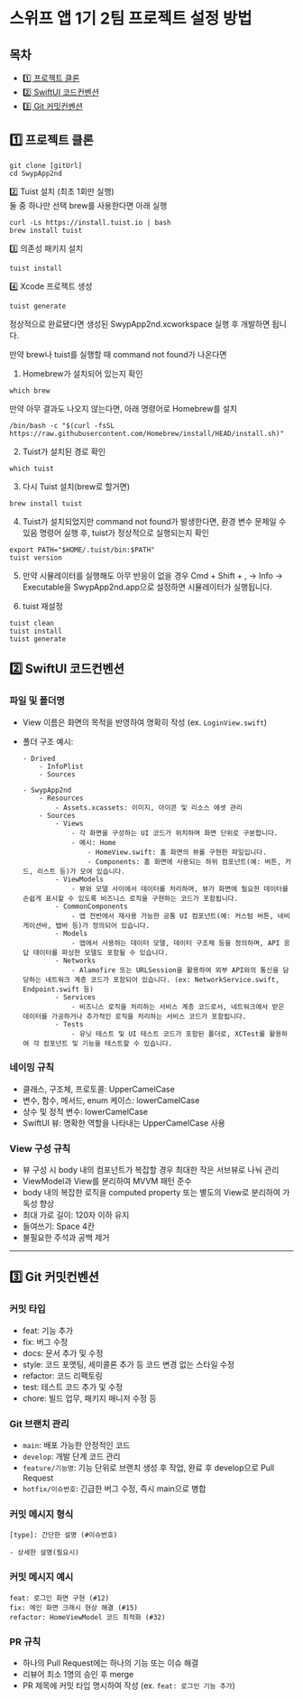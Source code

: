 # 스위프 앱 1기 2팀 프로젝트 설정 방법

## 목차
- [1️⃣ 프로젝트 클론](#1️⃣-프로젝트-클론)   
- [2️⃣ SwiftUI 코드컨벤션](#2️⃣-swiftui-코드컨벤션)
- [3️⃣ Git 커밋컨벤션](#3️⃣-git-커밋컨벤션) 

## 1️⃣ 프로젝트 클론
```
git clone [gitUrl]
cd SwypApp2nd
```
2️⃣ Tuist 설치 (최초 1회만 실행)<br/>
둘 중 하나만 선택 brew를 사용한다면 아래 실행
```
curl -Ls https://install.tuist.io | bash
brew install tuist
```
3️⃣ 의존성 패키지 설치
```
tuist install
```
4️⃣ Xcode 프로젝트 생성
```
tuist generate
```
정상적으로 완료됐다면 생성된 SwypApp2nd.xcworkspace 실행 후 개발하면 됩니다.

만약 brew나 tuist를 실행할 때 command not found가 나온다면
1. Homebrew가 설치되어 있는지 확인
```
which brew
```
만약 아무 결과도 나오지 않는다면, 아래 명령어로 Homebrew를 설치
```
/bin/bash -c "$(curl -fsSL https://raw.githubusercontent.com/Homebrew/install/HEAD/install.sh)"
```
2. Tuist가 설치된 경로 확인
```
which tuist
```
3. 다시 Tuist 설치(brew로 할거면)
```
brew install tuist
```
4. Tuist가 설치되었지만 command not found가 발생한다면, 환경 변수 문제일 수 있음 명령어 실행 후, tuist가 정상적으로 실행되는지 확인
```
export PATH="$HOME/.tuist/bin:$PATH"
tuist version
```
5. 만약 시뮬레이터를 실행해도 아무 반응이 없을 경우 Cmd + Shift + , -> Info -> Executable을 SwypApp2nd.app으로 설정하면 시뮬레이터가 실행됩니다.

6. tuist 재설정
```
tuist clean
tuist install
tuist generate
```

## 2️⃣ SwiftUI 코드컨벤션

### 파일 및 폴더명

- View 이름은 화면의 목적을 반영하여 명확히 작성 (ex. `LoginView.swift`)
- 폴더 구조 예시:
    
    ```
    - Drived
    	- InfoPlist
    	- Sources
    	
    - SwypApp2nd
    	- Resources
    		- Assets.xcassets: 이미지, 아이콘 및 리소스 에셋 관리
    	- Sources
    		- Views
				- 각 화면을 구성하는 UI 코드가 위치하며 화면 단위로 구분합니다.
				- 예시: Home
					- HomeView.swift: 홈 화면의 뷰를 구현한 파일입니다.
					- Components: 홈 화면에 사용되는 하위 컴포넌트(예: 버튼, 카드, 리스트 등)가 모여 있습니다.
			- ViewModels
				- 뷰와 모델 사이에서 데이터를 처리하며, 뷰가 화면에 필요한 데이터를 손쉽게 표시할 수 있도록 비즈니스 로직을 구현하는 코드가 포함됩니다.
			- CommonComponents
				- 앱 전반에서 재사용 가능한 공통 UI 컴포넌트(예: 커스텀 버튼, 네비게이션바, 탭바 등)가 정의되어 있습니다.
			- Models
				- 앱에서 사용하는 데이터 모델, 데이터 구조체 등을 정의하며, API 응답 데이터를 파싱한 모델도 포함될 수 있습니다.
			- Networks
				- Alamofire 또는 URLSession을 활용하여 외부 API와의 통신을 담당하는 네트워크 계층 코드가 포함되어 있습니다. (ex: NetworkService.swift, Endpoint.swift 등)
			- Services
				- 비즈니스 로직을 처리하는 서비스 계층 코드로서, 네트워크에서 받은 데이터를 가공하거나 추가적인 로직을 처리하는 서비스 코드가 포함됩니다.
			- Tests
				- 유닛 테스트 및 UI 테스트 코드가 포함된 폴더로, XCTest를 활용하여 각 컴포넌트 및 기능을 테스트할 수 있습니다.
    ```
    

### 네이밍 규칙

- 클래스, 구조체, 프로토콜: UpperCamelCase
- 변수, 함수, 메서드, enum 케이스: lowerCamelCase
- 상수 및 정적 변수: lowerCamelCase
- SwiftUI 뷰: 명확한 역할을 나타내는 UpperCamelCase 사용

### View 구성 규칙

- 뷰 구성 시 body 내의 컴포넌트가 복잡할 경우 최대한 작은 서브뷰로 나눠 관리
- ViewModel과 View를 분리하여 MVVM 패턴 준수
- body 내의 복잡한 로직을 computed property 또는 별도의 View로 분리하여 가독성 향상
- 최대 가로 길이: 120자 이하 유지
- 들여쓰기: Space 4칸
- 불필요한 주석과 공백 제거

---

## 3️⃣ Git 커밋컨벤션

### 커밋 타입

- feat: 기능 추가
- fix: 버그 수정
- docs: 문서 추가 및 수정
- style: 코드 포맷팅, 세미콜론 추가 등 코드 변경 없는 스타일 수정
- refactor: 코드 리팩토링
- test: 테스트 코드 추가 및 수정
- chore: 빌드 업무, 패키지 매니저 수정 등

### Git 브랜치 관리

- `main`: 배포 가능한 안정적인 코드
- `develop`: 개발 단계 코드 관리
- `feature/기능명`: 기능 단위로 브랜치 생성 후 작업, 완료 후 develop으로 Pull Request
- `hotfix/이슈번호`: 긴급한 버그 수정, 즉시 main으로 병합

### 커밋 메시지 형식

```
[type]: 간단한 설명 (#이슈번호)

- 상세한 설명(필요시)
```

### 커밋 메시지 예시

```
feat: 로그인 화면 구현 (#12)
fix: 메인 화면 크래시 현상 해결 (#15)
refactor: HomeViewModel 코드 최적화 (#32)
```

### PR 규칙

- 하나의 Pull Request에는 하나의 기능 또는 이슈 해결
- 리뷰어 최소 1명의 승인 후 merge
- PR 제목에 커밋 타입 명시하여 작성 (ex. `feat: 로그인 기능 추가`)
